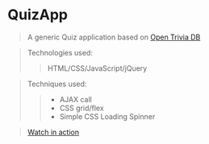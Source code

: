 # QuizApp
> A generic Quiz application based on [Open Trivia DB](https://opentdb.com/ "OpenTDB's Homepage")

> Technologies used: 
>> HTML/CSS/JavaScript/jQuery

> Techniques used:
>> - AJAX call
>> - CSS grid/flex
>> - Simple CSS Loading Spinner

> [Watch in action](https://sandeep-menon.github.io/QuizApp/ "Generic Quiz App")
